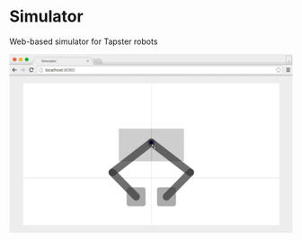 # Simulator
Web-based simulator for Tapster robots

![Simulator demo](https://raw.githubusercontent.com/tapsterbot/simulator/master/doc/demo.gif)
